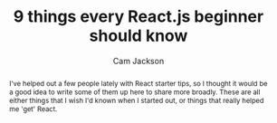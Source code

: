 ---
sections: [reactjs]
link: https://camjackson.net/post/9-things-every-reactjs-beginner-should-know
title: "9 things every React.js beginner should know"
author: "Cam Jackson"
publishedAt: 2016-01-24T00:00:00.000Z
type: [article]
topics: [get_started]
suggestedBy: [andreamangano]
createdAt: 2018-03-12T21:44:41.018Z
reference: aHR0cHM6Ly9jYW1qYWNrc29uLm5ldC9wb3N0LzktdGhpbmdzLWV2ZXJ5LXJlYWN0anMtYmVnaW5uZXItc2hvdWxkLWtub3c
slug: 9-things-every-reactjs-beginner-should-know-by-cam-jackson
abstract: "I've helped out a few people lately with React starter tips, so I thought it would be a good idea to write some of them up here to share more broadly. These are all either things that I wish I'd known when I started out, or things that really helped me 'get' React."
---